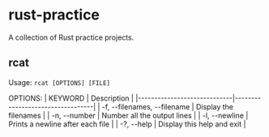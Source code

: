 # rust-practice
A collection of Rust practice projects.

## rcat
Usage: ```rcat [OPTIONS] [FILE]```

OPTIONS:
| KEYWORD                     | Description                      |
|-----------------------------|----------------------------------|
| -f, --filenames, --filename | Display the filenames            |
| -n, --number                | Number all the output lines      |
| -l, --newline               | Prints a newline after each file |
| -?, --help                  | Display this help and exit       |
